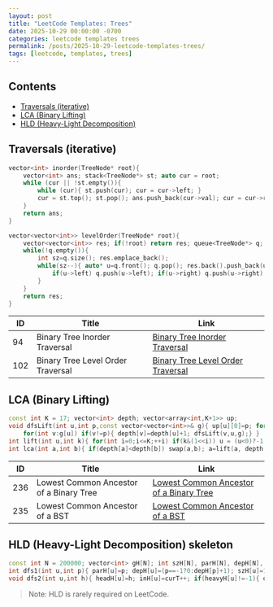 ```yaml
---
layout: post
title: "LeetCode Templates: Trees"
date: 2025-10-29 00:00:00 -0700
categories: leetcode templates trees
permalink: /posts/2025-10-29-leetcode-templates-trees/
tags: [leetcode, templates, trees]
---
```


## Contents

- [Traversals (iterative)](#traversals-iterative)
- [LCA (Binary Lifting)](#lca-binary-lifting)
- [HLD (Heavy-Light Decomposition)](#hld-heavy-light-decomposition-skeleton)

## Traversals (iterative)

```cpp
vector<int> inorder(TreeNode* root){
    vector<int> ans; stack<TreeNode*> st; auto cur = root;
    while (cur || !st.empty()){
        while (cur){ st.push(cur); cur = cur->left; }
        cur = st.top(); st.pop(); ans.push_back(cur->val); cur = cur->right;
    }
    return ans;
}
```

```cpp
vector<vector<int>> levelOrder(TreeNode* root){
    vector<vector<int>> res; if(!root) return res; queue<TreeNode*> q; q.push(root);
    while(!q.empty()){
        int sz=q.size(); res.emplace_back();
        while(sz--){ auto* u=q.front(); q.pop(); res.back().push_back(u->val);
            if(u->left) q.push(u->left); if(u->right) q.push(u->right);
        }
    }
    return res;
}
```

| ID | Title | Link |
|---|---|---|
| 94 | Binary Tree Inorder Traversal | [Binary Tree Inorder Traversal](https://leetcode.com/problems/binary-tree-inorder-traversal/) |
| 102 | Binary Tree Level Order Traversal | [Binary Tree Level Order Traversal](https://leetcode.com/problems/binary-tree-level-order-traversal/) |

## LCA (Binary Lifting)

```cpp
const int K = 17; vector<int> depth; vector<array<int,K+1>> up;
void dfsLift(int u,int p,const vector<vector<int>>& g){ up[u][0]=p; for(int k=1;k<=K;++k) up[u][k]= up[u][k-1]<0?-1: up[up[u][k-1]][k-1];
    for(int v:g[u]) if(v!=p){ depth[v]=depth[u]+1; dfsLift(v,u,g);} }
int lift(int u,int k){ for(int i=0;i<=K;++i) if(k&(1<<i)) u = (u<0)?-1: up[u][i]; return u; }
int lca(int a,int b){ if(depth[a]<depth[b]) swap(a,b); a=lift(a, depth[a]-depth[b]); if(a==b) return a; for(int i=K;i>=0;--i) if(up[a][i]!=up[b][i]){ a=up[a][i]; b=up[b][i]; } return up[a][0]; }
```

| ID | Title | Link |
|---|---|---|
| 236 | Lowest Common Ancestor of a Binary Tree | [Lowest Common Ancestor of a Binary Tree](https://leetcode.com/problems/lowest-common-ancestor-of-a-binary-tree/) |
| 235 | Lowest Common Ancestor of a BST | [Lowest Common Ancestor of a BST](https://leetcode.com/problems/lowest-common-ancestor-of-a-binary-search-tree/) |

## HLD (Heavy-Light Decomposition) skeleton

```cpp
const int N = 200000; vector<int> gH[N]; int szH[N], parH[N], depH[N], heavyH[N], headH[N], inH[N], curT=0;
int dfs1(int u,int p){ parH[u]=p; depH[u]=(p==-1?0:depH[p]+1); szH[u]=1; heavyH[u]=-1; int best=0; for(int v:gH[u]) if(v!=p){ int s=dfs1(v,u); szH[u]+=s; if(s>best){best=s; heavyH[u]=v;} } return szH[u]; }
void dfs2(int u,int h){ headH[u]=h; inH[u]=curT++; if(heavyH[u]!=-1){ dfs2(heavyH[u],h); for(int v:gH[u]) if(v!=parH[u] && v!=heavyH[u]) dfs2(v,v);} }
```

> Note: HLD is rarely required on LeetCode.
